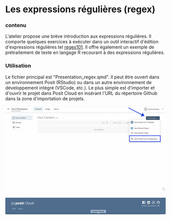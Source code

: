 # Les expressions régulières (regex)

### contenu

L'atelier propose une brève introduction aux expressions régulières. Il comporte quelques exercices à exécuter dans un outil interactif d'édition d'expressions régulières tel [regex101](https://regex101.com/). Il offre également un exemple de prétraitement de texte en langage R recourant à des expressions régulières.

### Utilisation

Le fichier principal est "Presentation_regex.qmd". Il peut être ouvert dans un environnement Posit (RStudio) ou dans un autre environnement de développement intégré (VSCode, etc.). Le plus simple est d'importer et d'ouvrir le projet dans Posit Cloud en insérant l'URL du répertoire Github dans la zone d'importation de projets.

![](images/PositCloud.jpg)
